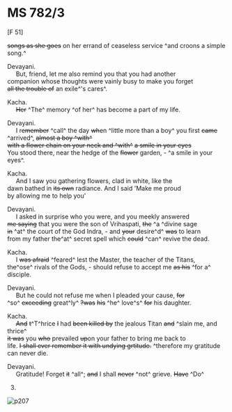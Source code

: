 # MS 782/3

[F 51]

~~songs as she goes~~ on her errand of ceaseless service ^and croons a simple song.^

Devayani. \
&nbsp;&nbsp;&nbsp;&nbsp;&nbsp;But, friend, let me also remind you that you had another \
companion whose thoughts were vainly busy to make you forget \
~~all the trouble of~~ an exile^'s cares^. 

Kacha. \
&nbsp;&nbsp;&nbsp;&nbsp;&nbsp;~~Her~~ ^The^ memory ^of her^ has become a part of my life. 

Devayani. \
&nbsp;&nbsp;&nbsp;&nbsp;&nbsp;I re~~member~~ ^call^ the day ~~wh~~en ^little more than a boy^ you first ~~came~~ ^arrived^, ~~almost a boy ^with^~~ \
~~with a flower chain on your neck and ^with^~~ ~~a smile in your eyes~~ \
You stood there, near the hedge of the ~~flower~~ garden, - ^a smile in your eyes^. 

Kacha. \
&nbsp;&nbsp;&nbsp;&nbsp;&nbsp;And I saw you gathering flowers, clad in white, like the \
dawn bathed in ~~its own~~ radiance. And I said 'Make me proud \
by allowing me to help you'

Devayani. \
&nbsp;&nbsp;&nbsp;&nbsp;&nbsp;I asked in surprise who you were, and you meekly
answered \
~~me saying~~ that you were the son of Vrihaspati, ~~the~~ ^a ^divine sage \
~~in~~ ^at^ the court of the God Indra, - and ~~your~~ desire^d^ ~~was~~ to learn \
from my father th~~e~~^at^ secret spell which ~~could~~ ^can^ revive the dead. 

Kacha. \
&nbsp;&nbsp;&nbsp;&nbsp;&nbsp;I ~~was afraid~~ ^feared^ lest the Master, the teacher of the Titans, \
th~~e~~^ose^ rivals of the Gods, - should refuse to accept me ~~as his~~ ^for a^ \
disciple. 

Devayani. \
&nbsp;&nbsp;&nbsp;&nbsp;&nbsp;But he could not refuse me when I pleaded your cause, ~~for~~ \
^so^ ~~exceeding~~ great^ly^ ~~?was~~ ~~his~~ ^he^ love^s^ ~~for~~ his daughter. 

Kacha. \
&nbsp;&nbsp;&nbsp;&nbsp;&nbsp;~~And~~ ~~t~~^T^hrice ~~I~~ had ~~been killed by~~ the jealous Titan ~~and~~ ^slain me, and thrice^ \
~~it was~~ you ~~who~~ prevailed ~~up~~on your father to bring me back to \
life. ~~I shall ever remember it with undying grtitude.~~ ^therefore my gratitude can never die. 

Devayani. \
&nbsp;&nbsp;&nbsp;&nbsp;&nbsp;Gratitude! Forget ~~it~~ ^all^; ~~and~~ I shall ~~never~~ ^not^ grieve. ~~Have~~ ^Do^

3.
![p207](MS782_3-207.jpg)
